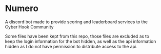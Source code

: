 # Numero
A discord bot made to provide scoring and leaderboard services to the Cyber Hook Community





Some files have been kept from this repo, those files are excluded as to keep the login information for the bot hidden, 
as well as the api information hidden as I do not have permission to distribute access to the api.
